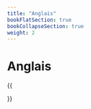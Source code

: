 ```yaml
---
title: "Anglais"
bookFlatSection: true
bookCollapseSection: true
weight: 2
---
```


# Anglais

{{<section>}}
